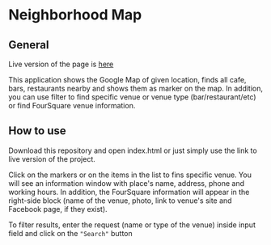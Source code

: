 # Neighborhood Map

## General

Live version of the page is [here](http://nataliatepluhina.github.io/Nanodegree/Google%20Map/index.html)  

This application shows the Google Map of given location, finds all cafe, bars, restaurants nearby and shows them as marker on the map. In addition, you can use filter to find specific venue or venue type (bar/restaurant/etc) or find FourSquare venue information.

## How to use

Download this repository and open index.html or just simply use the link to live version of the project.

Click on the markers or on the items in the list to fins specific venue. You will see an information window with place's name, address, phone and working hours. In addition, the FourSquare information will appear in the right-side block (name of the venue, photo, link to venue's site and Facebook page, if they exist).

To filter results, enter the request (name or type of the venue) inside input field and click on the `"Search"` button